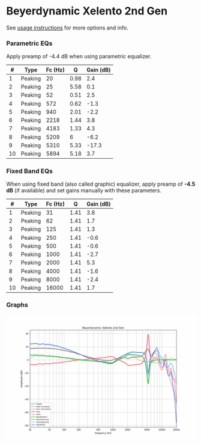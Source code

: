 # Beyerdynamic Xelento 2nd Gen
See [usage instructions](https://github.com/jaakkopasanen/AutoEq#usage) for more options and info.

### Parametric EQs
Apply preamp of -4.4 dB when using parametric equalizer.

|   # | Type    |   Fc (Hz) |    Q |   Gain (dB) |
|-----|---------|-----------|------|-------------|
|   1 | Peaking |        20 | 0.98 |         2.4 |
|   2 | Peaking |        25 | 5.58 |         0.1 |
|   3 | Peaking |        52 | 0.51 |         2.5 |
|   4 | Peaking |       572 | 0.62 |        -1.3 |
|   5 | Peaking |       940 | 2.01 |        -2.2 |
|   6 | Peaking |      2218 | 1.44 |         3.8 |
|   7 | Peaking |      4183 | 1.33 |         4.3 |
|   8 | Peaking |      5209 | 6    |        -6.2 |
|   9 | Peaking |      5310 | 5.33 |       -17.3 |
|  10 | Peaking |      5894 | 5.18 |         3.7 |

### Fixed Band EQs
When using fixed band (also called graphic) equalizer, apply preamp of **-4.5 dB** (if available) and set gains manually with these parameters.

|   # | Type    |   Fc (Hz) |    Q |   Gain (dB) |
|-----|---------|-----------|------|-------------|
|   1 | Peaking |        31 | 1.41 |         3.8 |
|   2 | Peaking |        62 | 1.41 |         1.7 |
|   3 | Peaking |       125 | 1.41 |         1.3 |
|   4 | Peaking |       250 | 1.41 |        -0.6 |
|   5 | Peaking |       500 | 1.41 |        -0.6 |
|   6 | Peaking |      1000 | 1.41 |        -2.7 |
|   7 | Peaking |      2000 | 1.41 |         5.3 |
|   8 | Peaking |      4000 | 1.41 |        -1.6 |
|   9 | Peaking |      8000 | 1.41 |        -2.4 |
|  10 | Peaking |     16000 | 1.41 |         1.7 |

### Graphs
![](./Beyerdynamic%20Xelento%202nd%20Gen.png)
